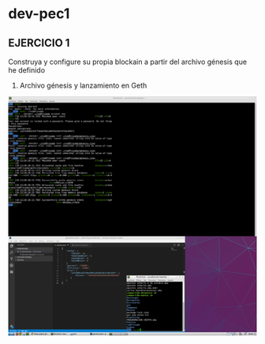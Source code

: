 # dev-pec1

## EJERCICIO 1

Construya y configure su propia blockain a partir del archivo génesis que he definido

1. Archivo génesis y lanzamiento en Geth

![alt text](https://github.com/anakb/dev-pec1/blob/master/1.png "Configuración de nodo en cliente geth")
